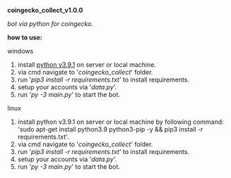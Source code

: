 **coingecko_collect_v1.0.0**

_bot via python for coingecko._

**how to use:**

windows

1. install [python v3.9.1](https://www.python.org/downloads/) on server or local machine.
2. via cmd navigate to '_coingecko_collect_' folder.
3. run '_pip3 install -r requirements.txt_' to install requirements.
4. setup your accounts via '_data.py_'.
5. run '_py -3 main.py_' to start the bot.

linux

1. install python v3.9.1 on server or local machine by following command: 'sudo apt-get install python3.9 python3-pip -y && pip3 install -r requirements.txt'.
2. via cmd navigate to '_coingecko_collect_' folder.
3. run '_pip3 install -r requirements.txt_' to install requirements.
4. setup your accounts via '_data.py_'.
5. run '_py -3 main.py_' to start the bot.
